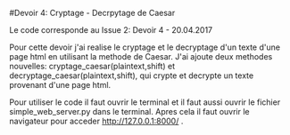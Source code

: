 #Devoir 4: Cryptage - Decrpytage de Caesar

Le code corresponde au Issue 2: Devoir 4 - 20.04.2017

Pour cette devoir j'ai realise le cryptage et le decryptage d'un texte d'une page html en utilisant la methode de Caesar. J'ai ajoute deux methodes nouvelles: cryptage_caesar(plaintext,shift) et decryptage_caesar(plaintext,shift), qui crypte et decrypte un texte provenant d'une page html. 

Pour utiliser le code il faut ouvrir le terminal et il faut aussi ouvrir le fichier simple_web_server.py dans le terminal. Apres cela il faut ouvrir le navigateur pour acceder http://127.0.0.1:8000/ . 
